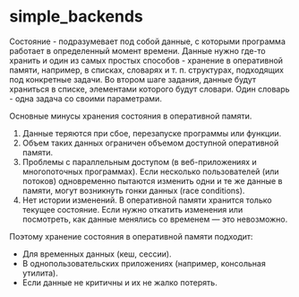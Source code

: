 # simple_backends
Состояние - подразумевает под собой данные, с которыми программа работает в определенный момент времени.
Данные нужно где-то хранить и один из самых простых способов - хранение в оперативной памяти, например, в списках, словарях и т. п. структурах, подходящих под конкретные задачи.
Во втором шаге задания, данные будут храниться в списке, элементами которого будут словари. Один словарь - одна задача со своими параметрами.

Основные минусы хранения состояния в оперативной памяти.
1) Данные теряются при сбое, перезапуске программы или функции.
2) Объем таких данных ограничен объемом доступной оперативной памяти.
3) Проблемы с параллельным доступом (в веб-приложениях и многопоточных программах). Если несколько пользователей (или потоков) одновременно пытаются изменить одни и те же данные в памяти, могут возникнуть гонки данных (race conditions).
4) Нет истории изменений. В оперативной памяти хранится только текущее состояние. Если нужно откатить изменения или посмотреть, как данные менялись со временем — это невозможно.

Поэтому хранение состояния в оперативной памяти подходит:
- Для временных данных (кеш, сессии).
- В однопользовательских приложениях (например, консольная утилита).
- Если данные не критичны и их не жалко потерять.


